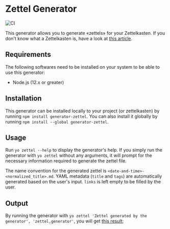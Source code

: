 # Zettel Generator

![CI](https://github.com/groovytron/generator-zettel/workflows/CI/badge.svg?branch=master)

This generator allows you to generate «zettels» for your Zettelkasten. If you don't know what a Zettelkasten is, have a look at [this article](https://writingcooperative.com/zettelkasten-how-one-german-scholar-was-so-freakishly-productive-997e4e0ca125).

## Requirements

The following softwares need to be installed on your system to be able to use this generator:

- Node.js (12.x or greater)

## Installation

This generator can be installed locally to your project (or zettelkasten) by running `npm install generator-zettel`. You can also install it globally by running `npm install --global generator-zettel`.

## Usage

Run `yo zettel --help` to display the generator's help. If you simply run the generator with `yo zettel` without any arguments, it will prompt for the necessary information required to generate the zettel file.

The name convention for the generated zettel is `<date-and-time>-<normalized_title>.md`. YAML metadata (`title` and `tags`) are automatically generated based on the user's input. `links` is left empty to be filled by the user.

## Output

By running the generator with `yo zettel 'Zettel generated by the generator', 'zettel,generator'`, you will get [this result](examples/20200523181543-zettel_generated_by_the_generator.md);
